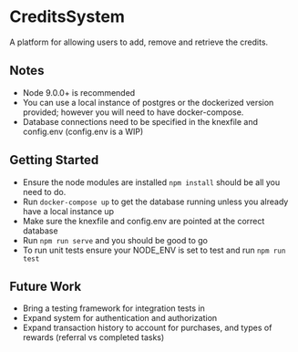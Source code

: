 # CreditsSystem
A platform for allowing users to add, remove and retrieve the credits.

## Notes
- Node 9.0.0+ is recommended
- You can use a local instance of postgres or the dockerized version provided; however you will need to have docker-compose.
- Database connections need to be specified in the knexfile and config.env (config.env is a WIP)

## Getting Started
- Ensure the node modules are installed `npm install` should be all you need to do.
- Run `docker-compose up` to get the database running unless you already have a local instance up
- Make sure the knexfile and config.env are pointed at the correct database
- Run `npm run serve` and you should be good to go
- To run unit tests ensure your NODE_ENV is set to test and run `npm run test`

## Future Work
- Bring a testing framework for integration tests in
- Expand system for authentication and authorization
- Expand transaction history to account for purchases, and types of rewards (referral vs completed tasks)
